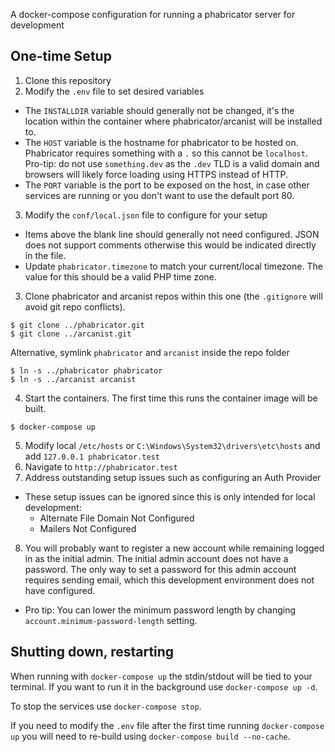 A docker-compose configuration for running a phabricator server for development

## One-time Setup
1. Clone this repository
2. Modify the `.env` file to set desired variables
  - The `INSTALLDIR` variable should generally not be changed, it's the location within the container where phabricator/arcanist will be installed to.
  - The `HOST` variable is the hostname for phabricator to be hosted on. Phabricator requires something with a `.` so this cannot be `localhost`. Pro-tip: do not use `something.dev` as the `.dev` TLD is a valid domain and browsers will likely force loading using HTTPS instead of HTTP.
  - The `PORT` variable is the port to be exposed on the host, in case other services are running or you don't want to use the default port 80.
3. Modify the `conf/local.json` file to configure for your setup
  - Items above the blank line should generally not need configured. JSON does not support comments otherwise this would be indicated directly in the file.
  - Update `phabricator.timezone` to match your current/local timezone. The value for this should be a valid PHP time zone.
3. Clone phabricator and arcanist repos within this one (the `.gitignore` will avoid git repo conflicts).
```
$ git clone ../phabricator.git
$ git clone ../arcanist.git
```
Alternative, symlink `phabricator` and `arcanist` inside the repo folder
```
$ ln -s ../phabricator phabricator
$ ln -s ../arcanist arcanist
```
4. Start the containers. The first time this runs the container image will be built.
```
$ docker-compose up
```
5. Modify local `/etc/hosts` or `C:\Windows\System32\drivers\etc\hosts` and add `127.0.0.1 phabricator.test`
6. Navigate to `http://phabricator.test`
7. Address outstanding setup issues such as configuring an Auth Provider
  - These setup issues can be ignored since this is only intended for local development:
    - Alternate File Domain Not Configured
    - Mailers Not Configured
8. You will probably want to register a new account while remaining logged in as the initial admin. The initial admin account does not have a password. The only way to set a password for this admin account requires sending email, which this development environment does not have configured.
  - Pro tip: You can lower the minimum password length by changing `account.minimum-password-length` setting.


## Shutting down, restarting
When running with `docker-compose up` the stdin/stdout will be tied to your terminal. If you want to run it in the background use `docker-compose up -d`.

To stop the services use `docker-compose stop`.

If you need to modify the `.env` file after the first time running `docker-compose up` you will need to re-build using `docker-compose build --no-cache`.
